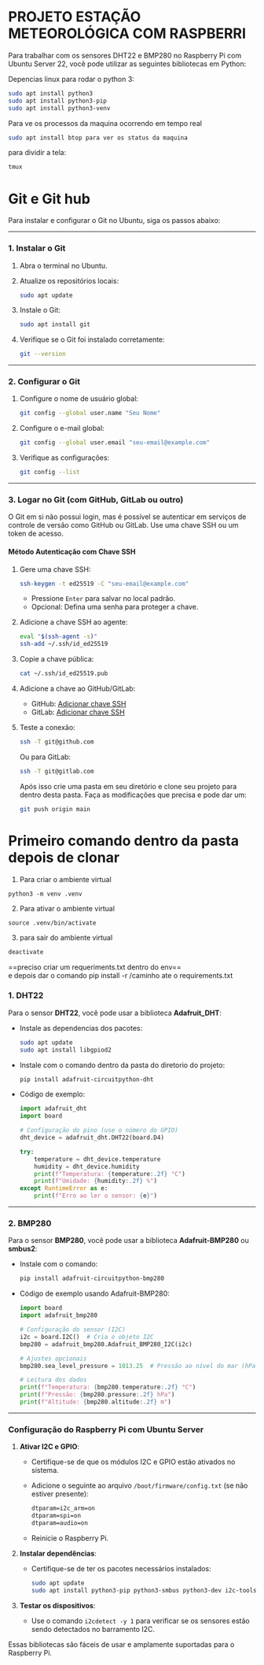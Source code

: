 # PROJETO ESTAÇÃO METEOROLÓGICA COM RASPBERRI

Para trabalhar com os sensores DHT22 e BMP280 no Raspberry Pi com Ubuntu Server 22, você pode utilizar as seguintes bibliotecas em Python:

Depencias linux para rodar o python 3:

```bash
sudo apt install python3
sudo apt install python3-pip
sudo apt install python3-venv
```

Para ve os processos da maquina ocorrendo em tempo real

```bash
sudo apt install btop para ver os status da maquina
```

para dividir a tela:
```bash
tmux
```

# Git e Git hub

Para instalar e configurar o Git no Ubuntu, siga os passos abaixo:

---

### **1. Instalar o Git**

1. Abra o terminal no Ubuntu.
2. Atualize os repositórios locais:
    
    ```bash
    sudo apt update
    ```
    
3. Instale o Git:
    
    ```bash
    sudo apt install git
    ```
    
4. Verifique se o Git foi instalado corretamente:
    
    ```bash
    git --version
    ```
    

---

### **2. Configurar o Git**

1. Configure o nome de usuário global:
    
    ```bash
    git config --global user.name "Seu Nome"
    ```
    
2. Configure o e-mail global:
    
    ```bash
    git config --global user.email "seu-email@example.com"
    ```
    
3. Verifique as configurações:
    
    ```bash
    git config --list
    ```
    

---

### **3. Logar no Git (com GitHub, GitLab ou outro)**

O Git em si não possui login, mas é possível se autenticar em serviços de controle de versão como GitHub ou GitLab. Use uma chave SSH ou um token de acesso.

#### **Método Autenticação com Chave SSH**

1. Gere uma chave SSH:
    
    ```bash
    ssh-keygen -t ed25519 -C "seu-email@example.com"
    ```
    
    - Pressione `Enter` para salvar no local padrão.
    - Opcional: Defina uma senha para proteger a chave.
2. Adicione a chave SSH ao agente:
    
    ```bash
    eval "$(ssh-agent -s)"
    ssh-add ~/.ssh/id_ed25519
    ```
    
3. Copie a chave pública:
    
    ```bash
    cat ~/.ssh/id_ed25519.pub
    ```
    
4. Adicione a chave ao GitHub/GitLab:
    
    - GitHub: [Adicionar chave SSH](https://github.com/settings/keys)
    - GitLab: [Adicionar chave SSH](https://gitlab.com/-/profile/keys)
5. Teste a conexão:
    
    ```bash
    ssh -T git@github.com
    ```
    
    Ou para GitLab:
    
    ```bash
    ssh -T git@gitlab.com
    ```

	 Após isso crie uma pasta em seu diretório e clone seu projeto para dentro desta pasta. Faça as modificações que precisa e pode dar um:
	 ```bash
	 git push origin main
	```

# Primeiro comando dentro da pasta depois de clonar

  1. Para criar o ambiente virtual
  ```
  python3 -m venv .venv
 ```   

   2.  Para ativar o ambiente virtual 
   ```
   source .venv/bin/activate
```

   3. para sair do ambiente virtual 
   ```bash
   deactivate 
```

   
  ==preciso criar um requeriments.txt dentro do env==    
   e depois dar o comando pip install -r /caminho ate o requirements.txt
### 1. **DHT22**

Para o sensor **DHT22**, você pode usar a biblioteca **Adafruit_DHT**:

- Instale as dependencias dos pacotes:
    
    ```bash
    sudo apt update
	sudo apt install libgpiod2
    ```
    
- Instale com o comando dentro da pasta do diretorio do projeto:
    
    ```bash
    pip install adafruit-circuitpython-dht
    ```
    
- Código de exemplo:
    
    ```python
    import adafruit_dht
	import board
	
	# Configuração do pino (use o número do GPIO)
	dht_device = adafruit_dht.DHT22(board.D4)
	
	try:
	    temperature = dht_device.temperature
	    humidity = dht_device.humidity
	    print(f"Temperatura: {temperature:.2f} °C")
	    print(f"Umidade: {humidity:.2f} %")
	except RuntimeError as e:
	    print(f"Erro ao ler o sensor: {e}")

    ```
    

---

### 2. **BMP280**

Para o sensor **BMP280**, você pode usar a biblioteca **Adafruit-BMP280** ou **smbus2**:

- Instale com o comando:
    
    ```bash
    pip install adafruit-circuitpython-bmp280
    ```
    
- Código de exemplo usando Adafruit-BMP280:
    
    ```python
    import board
    import adafruit_bmp280
    
    # Configuração do sensor (I2C)
    i2c = board.I2C()  # Cria o objeto I2C
    bmp280 = adafruit_bmp280.Adafruit_BMP280_I2C(i2c)
    
    # Ajustes opcionais
    bmp280.sea_level_pressure = 1013.25  # Pressão ao nível do mar (hPa)
    
    # Leitura dos dados
    print(f"Temperatura: {bmp280.temperature:.2f} °C")
    print(f"Pressão: {bmp280.pressure:.2f} hPa")
    print(f"Altitude: {bmp280.altitude:.2f} m")

	
    ```
    

---

### Configuração do Raspberry Pi com Ubuntu Server

1. **Ativar I2C e GPIO**:
    
    - Certifique-se de que os módulos I2C e GPIO estão ativados no sistema.
    - Adicione o seguinte ao arquivo `/boot/firmware/config.txt` (se não estiver presente):
        
        ```txt
        dtparam=i2c_arm=on
        dtparam=spi=on
        dtparam=audio=on
        ```
        
    - Reinicie o Raspberry Pi.
2. **Instalar dependências**:
    
    - Certifique-se de ter os pacotes necessários instalados:
        
        ```bash
        sudo apt update
        sudo apt install python3-pip python3-smbus python3-dev i2c-tools
        ```
        
3. **Testar os dispositivos**:
    
    - Use o comando `i2cdetect -y 1` para verificar se os sensores estão sendo detectados no barramento I2C.

Essas bibliotecas são fáceis de usar e amplamente suportadas para o Raspberry Pi.
